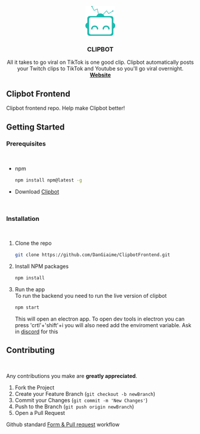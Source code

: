<!-- PROJECT LOGO -->
<p align="center">
  <a href="https://github.com/DanGiaime/ClipbotFrontende">
    <img src="images/logo.png" alt="Logo" width="80" height="80">
  </a>

  <h3 align="center">CLIPBOT</h3>

  <p align="center">
    All it takes to go viral on TikTok is one good clip.
Clipbot automatically posts your Twitch clips to TikTok and Youtube so you'll go viral overnight.
    <br />
    <a href="https://clipbot.tv/"><strong>Website</strong></a>
    <br />
  </p>
</p>

## Clipbot Frontend

Clipbot frontend repo. Help make Clipbot better!

<!-- GETTING STARTED -->

## Getting Started

### Prerequisites

<br />

- npm

  ```sh
  npm install npm@latest -g
  ```

- Download [Clipbot](https://clipbot.tv/download)

<br />

### Installation

<br />

1. Clone the repo
   ```sh
   git clone https://github.com/DanGiaime/ClipbotFrontend.git
   ```
2. Install NPM packages
   ```sh
   npm install
   ```
3. Run the app <br />
   To run the backend you need to run the live version of clipbot
   ```sh
   npm start
   ```
   This will open an electron app. To open dev tools in electron you can press 'crtl'+'shift'+i you will also need add the enviroment variable. Ask in [discord](https://clipbot.tv/discord) for this

<!-- CONTRIBUTING -->

## Contributing

<br />

Any contributions you make are **greatly appreciated**.

1. Fork the Project
2. Create your Feature Branch (`git checkout -b newBranch`)
3. Commit your Changes (`git commit -m 'New Changes'`)
4. Push to the Branch (`git push origin newBranch`)
5. Open a Pull Request

Github standard [Form & Pull request](https://gist.github.com/Chaser324/ce0505fbed06b947d962) workflow

